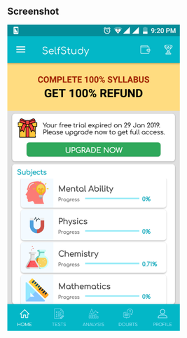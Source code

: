 ## Screenshot

<img src="https://github.com/DaMan02/SelfStudyUI/blob/master/ss/Screenshot_20190525-212012.png?raw=true" height="700"/>
